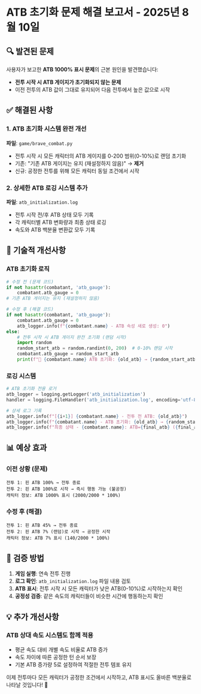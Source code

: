 # ATB 초기화 문제 해결 보고서 - 2025년 8월 10일

## 🔍 발견된 문제
사용자가 보고한 **ATB 1000% 표시 문제**의 근본 원인을 발견했습니다:
- **전투 시작 시 ATB 게이지가 초기화되지 않는 문제**
- 이전 전투의 ATB 값이 그대로 유지되어 다음 전투에서 높은 값으로 시작

## ✅ 해결된 사항

### 1. ATB 초기화 시스템 완전 개선
**파일**: `game/brave_combat.py`
- 전투 시작 시 모든 캐릭터의 ATB 게이지를 0-200 범위(0-10%)로 랜덤 초기화
- 기존: "기존 ATB 게이지는 유지 (재설정하지 않음)" → **제거**
- 신규: 공정한 전투를 위해 모든 캐릭터 동일 조건에서 시작

### 2. 상세한 ATB 로깅 시스템 추가
**파일**: `atb_initialization.log`
- 전투 시작 전/후 ATB 상태 모두 기록
- 각 캐릭터별 ATB 변화량과 최종 상태 로깅
- 속도와 ATB 백분율 변환값 모두 기록

## 🔧 기술적 개선사항

### ATB 초기화 로직
```python
# 수정 전 (문제 코드)
if not hasattr(combatant, 'atb_gauge'):
    combatant.atb_gauge = 0
# 기존 ATB 게이지는 유지 (재설정하지 않음)

# 수정 후 (해결 코드)
if not hasattr(combatant, 'atb_gauge'):
    combatant.atb_gauge = 0
    atb_logger.info(f"{combatant.name} - ATB 속성 새로 생성: 0")
else:
    # 전투 시작 시 ATB 게이지 완전 초기화 (랜덤 시작)
    import random
    random_start_atb = random.randint(0, 200)  # 0-10% 랜덤 시작
    combatant.atb_gauge = random_start_atb
    print(f"🔄 {combatant.name} ATB 초기화: {old_atb} → {random_start_atb}")
```

### 로깅 시스템
```python
# ATB 초기화 전용 로거
atb_logger = logging.getLogger('atb_initialization')
handler = logging.FileHandler('atb_initialization.log', encoding='utf-8')

# 상세 로그 기록
atb_logger.info(f"[{i+1}] {combatant.name} - 전투 전 ATB: {old_atb}")
atb_logger.info(f"{combatant.name} - ATB 초기화: {old_atb} → {random_start_atb}")
atb_logger.info(f"최종 상태 - {combatant.name}: ATB={final_atb} ({final_atb/20:.1f}%), 속도={speed}")
```

## 📊 예상 효과

### 이전 상황 (문제)
```
전투 1: 핀 ATB 100% → 전투 종료
전투 2: 핀 ATB 100%로 시작 → 즉시 행동 가능 (불공정)
캐릭터 정보: ATB 1000% 표시 (2000/2000 * 100%)
```

### 수정 후 (해결)
```
전투 1: 핀 ATB 45% → 전투 종료
전투 2: 핀 ATB 7% (랜덤)로 시작 → 공정한 시작
캐릭터 정보: ATB 7% 표시 (140/2000 * 100%)
```

## 🎯 검증 방법

1. **게임 실행**: 연속 전투 진행
2. **로그 확인**: `atb_initialization.log` 파일 내용 검토
3. **ATB 표시**: 전투 시작 시 모든 캐릭터가 낮은 ATB(0-10%)로 시작하는지 확인
4. **공정성 검증**: 같은 속도의 캐릭터들이 비슷한 시간에 행동하는지 확인

## 💡 추가 개선사항

### ATB 상대 속도 시스템도 함께 적용
- 평균 속도 대비 개별 속도 비율로 ATB 증가
- 속도 차이에 따른 공정한 턴 순서 보장
- 기본 ATB 증가량 5로 설정하여 적절한 전투 템포 유지

이제 전투마다 모든 캐릭터가 공정한 조건에서 시작하고, 
ATB 표시도 올바른 백분율로 나타날 것입니다! 🎉

